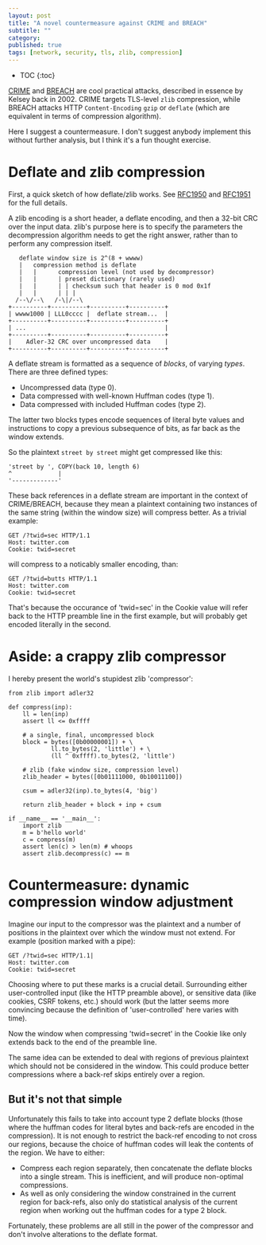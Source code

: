 ```yaml
---
layout: post
title: "A novel countermeasure against CRIME and BREACH"
subtitle: ""
category: 
published: true
tags: [network, security, tls, zlib, compression]
---
```


* TOC
{:toc}

[CRIME][crime] and [BREACH][breach] are cool practical attacks, described in essence by Kelsey back in 2002.  CRIME targets TLS-level `zlib` compression, while BREACH attacks HTTP `Content-Encoding` `gzip` or `deflate` (which are  equivalent in terms of compression algorithm).

Here I suggest a countermeasure.  I don't suggest anybody implement this without further analysis, but I think it's a fun thought exercise.

# Deflate and zlib compression
First, a quick sketch of how deflate/zlib works.  See [RFC1950][rfc1950] and [RFC1951][rfc1951] for the full details.

A zlib encoding is a short header, a deflate encoding, and then a 32-bit CRC over the input data.  zlib's purpose here is to specify the parameters the decompression algorithm needs to get the right answer, rather than to perform any compression itself.

       deflate window size is 2^(8 + wwww)
       |   compression method is deflate
       |   |      compression level (not used by decompressor)  
       |   |      | preset dictionary (rarely used)
       |   |      | | checksum such that header is 0 mod 0x1f
       |   |      | | |
      /--\/--\   /-\|/--\
    +----------+----------+----------+----------+
    | wwww1000 | LLL0cccc |  deflate stream...  |
    +----------+----------+----------+----------+
    | ...                                       |
    +----------+----------+----------+----------+
    |    Adler-32 CRC over uncompressed data    |
    +----------+----------+----------+----------+

A deflate stream is formatted as a sequence of *blocks*, of varying *types*.  There are three defined types:

* Uncompressed data (type 0).
* Data compressed with well-known Huffman codes (type 1).
* Data compressed with included Huffman codes (type 2).

The latter two blocks types encode sequences of literal byte values and instructions to copy a previous subsequence of bits, as far back as the window extends.

So the plaintext `street by street` might get compressed like this:

    'street by ', COPY(back 10, length 6)
    ^             |
    '-------------'

These back references in a deflate stream are important in the context of CRIME/BREACH, because they mean a plaintext containing two instances of the same string (within the window size) will compress better.  As a trivial example:

    GET /?twid=sec HTTP/1.1
    Host: twitter.com
    Cookie: twid=secret

will compress to a noticably smaller encoding, than:

    GET /?twid=butts HTTP/1.1
    Host: twitter.com
    Cookie: twid=secret

That's because the occurance of 'twid=sec' in the Cookie value will refer back to the HTTP preamble line
in the first example, but will probably get encoded literally in the second.

# Aside: a crappy zlib compressor
I hereby present the world's stupidest zlib 'compressor':

    from zlib import adler32

    def compress(inp):
        ll = len(inp)
        assert ll <= 0xffff
        
        # a single, final, uncompressed block
        block = bytes([0b00000001]) + \
                ll.to_bytes(2, 'little') + \
                (ll ^ 0xffff).to_bytes(2, 'little')
        
        # zlib (fake window size, compression level)
        zlib_header = bytes([0b01111000, 0b10011100])
        
        csum = adler32(inp).to_bytes(4, 'big')
        
        return zlib_header + block + inp + csum

    if __name__ == '__main__':
        import zlib
        m = b'hello world'
        c = compress(m)
        assert len(c) > len(m) # whoops
        assert zlib.decompress(c) == m
    

# Countermeasure: dynamic compression window adjustment
Imagine our input to the compressor was the plaintext and a number of positions in the plaintext over which the window must not extend.  For example (position marked with a pipe):

    GET /?twid=sec HTTP/1.1|
    Host: twitter.com
    Cookie: twid=secret

Choosing where to put these marks is a crucial detail.  Surrounding either user-controlled input (like the HTTP preamble above), or sensitive data (like cookies, CSRF tokens, etc.) should work (but the latter seems more convincing because the definition of 'user-controlled' here varies with time).

Now the window when compressing 'twid=secret' in the Cookie like only extends back to the end of the preamble line.

The same idea can be extended to deal with regions of previous plaintext which should not be considered in the window.  This could produce better compressions where a back-ref skips entirely over a region.

## But it's not that simple
Unfortunately this fails to take into account type 2 deflate blocks (those where the huffman codes for literal bytes and back-refs are encoded in the compression).  It is not enough to restrict the back-ref encoding to not cross our regions, because the choice of huffman codes will leak the contents of the region.  We have to either:

* Compress each region separately, then concatenate the deflate blocks into a single stream.  This is inefficient, and will produce non-optimal compressions.
* As well as only considering the window constrained in the current region for back-refs, also only do statistical analysis of the current region when working out the huffman codes for a type 2 block.

Fortunately, these problems are all still in the power of the compressor and don't involve alterations to the deflate format.

[crime]: https://docs.google.com/presentation/d/11eBmGiHbYcHR9gL5nDyZChu_-lCa2GizeuOfaLU2HOU
[breach]: http://breachattack.com/
[rfc1951]: http://tools.ietf.org/html/rfc1951
[rfc1950]: http://tools.ietf.org/html/rfc1950

